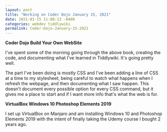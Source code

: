 ```yaml
---
layout: post
title: "Working on Coder Dojo January 15, 2021"
date: 2021-01-15 11:08:13 -0400
categories: webdev tiddlywiki
permalink: Coder-Dojo-January-15-2021
---
```

**Coder Dojo Build Your Own WebSite**

I've spent some of the morning going through the above book, creating the code, and documenting what I've learned in Tiddlywiki. It's going pretty well.

The part I've been doing is mostly CSS and I've been adding a line of CSS at a time to my stylesheet, being careful to watch what happens when I refresh the webpage, and then documenting what I saw happen. This doesn't document every possible option for every CSS command, but it gives me a place to start and if I want more info that's what the web is for.

**VirtualBox Windows 10 Photoshop Elements 2019**

I set up VirtualBox on Manjaro and am installing Windows 10 and Photoshop Elements 2019 with the intent of finally taking the Udemy course I bought 2 years ago.
